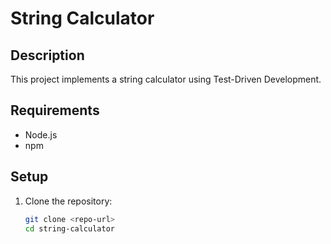 # String Calculator

## Description

This project implements a string calculator using Test-Driven Development.

## Requirements

- Node.js
- npm

## Setup

1. Clone the repository:
   ```bash
   git clone <repo-url>
   cd string-calculator
   ```
